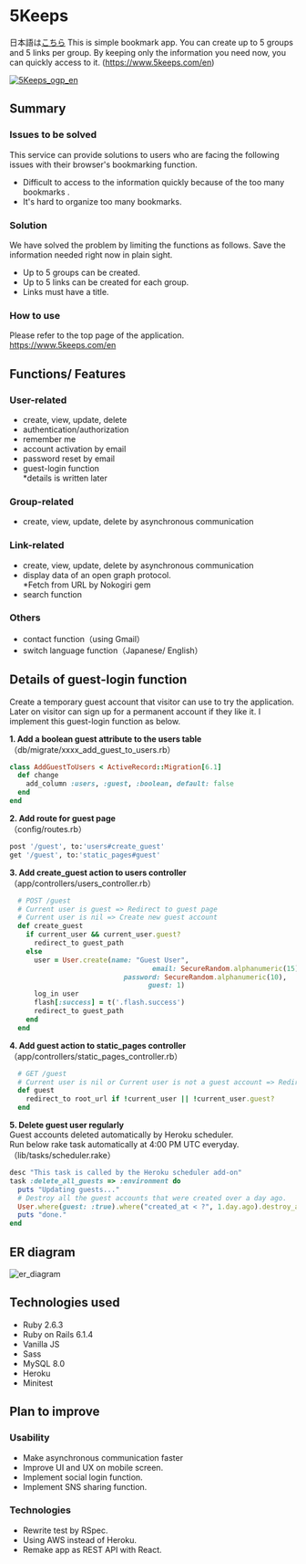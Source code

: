 # 5Keeps
日本語は[こちら](/README_ja.md)
This is simple bookmark app. You can create up to 5 groups and 5 links per group. By keeping only the information you need now, you can quickly access to it. (https://www.5keeps.com/en)

[![5Keeps_ogp_en](https://user-images.githubusercontent.com/72771511/141037698-e0e90d12-854a-4a50-aebf-142ccd588628.png)](https://www.5keeps.com/en)

## Summary
### Issues to be solved
This service can provide solutions to users who are facing the following issues with their browser's bookmarking function.
- Difficult to access to the information quickly because of the too many bookmarks .
- It's hard to organize too many bookmarks.

### Solution
We have solved the problem by limiting the functions as follows. Save the information needed right now in plain sight.
- Up to 5 groups can be created.
- Up to 5 links can be created for each group.
- Links must have a title.

### How to use
Please refer to the top page of the application.   
https://www.5keeps.com/en

## Functions/ Features
### User-related
- create, view, update, delete
- authentication/authorization
- remember me
- account activation by email
- password reset by email
- guest-login function  
*details is written later
### Group-related
- create, view, update, delete by asynchronous communication
### Link-related
- create, view, update, delete by asynchronous communication
- display data of an open graph protocol.  
*Fetch from URL by Nokogiri gem
- search function
### Others
- contact function（using Gmail）
- switch language function（Japanese/ English）

## Details of guest-login function
Create a temporary guest account that visitor can use to try the application. Later on visitor can sign up for a permanent account if they like it.
I implement this guest-login function as below.

**1. Add a boolean guest attribute to the users table**
（db/migrate/xxxx_add_guest_to_users.rb）

```ruby
class AddGuestToUsers < ActiveRecord::Migration[6.1]
  def change
    add_column :users, :guest, :boolean, default: false
  end
end
```

**2. Add route for guest page**   
（config/routes.rb）
```ruby
post '/guest', to:'users#create_guest'
get '/guest', to:'static_pages#guest'
```

**3. Add create_guest action to users controller**
（app/controllers/users_controller.rb）
```ruby
  # POST /guest
  # Current user is guest => Redirect to guest page
  # Current user is nil => Create new guest account
  def create_guest
    if current_user && current_user.guest?
      redirect_to guest_path
    else
      user = User.create(name: "Guest User",
                                   email: SecureRandom.alphanumeric(15) + "@guest.com",
                            password: SecureRandom.alphanumeric(10),
                                  guest: 1)
      log_in user
      flash[:success] = t('.flash.success')
      redirect_to guest_path
    end
  end
```

**4. Add guest action to static_pages controller**   
（app/controllers/static_pages_controller.rb）
```ruby
  # GET /guest
  # Current user is nil or Current user is not a guest account => Redirect to root url
  def guest    
    redirect_to root_url if !current_user || !current_user.guest?
  end
```

**5. Delete guest user regularly**   
Guest accounts deleted automatically by Heroku scheduler.   
Run below rake task automatically at 4:00 PM UTC everyday.   
（lib/tasks/scheduler.rake）

```ruby
desc "This task is called by the Heroku scheduler add-on"
task :delete_all_guests => :environment do
  puts "Updating guests..."
  # Destroy all the guest accounts that were created over a day ago.
  User.where(guest: :true).where("created_at < ?", 1.day.ago).destroy_all
  puts "done."
end
```

## ER diagram
![er_diagram](https://user-images.githubusercontent.com/72771511/140603325-dafce5de-d449-4076-9f73-85b6b5e8b3cb.png)

## Technologies used 
- Ruby 2.6.3
- Ruby on Rails 6.1.4
- Vanilla JS
- Sass
- MySQL 8.0
- Heroku
- Minitest

## Plan to improve
### Usability
- Make asynchronous communication faster
- Improve UI and UX on mobile screen.
- Implement social login function.
- Implement SNS sharing function.
### Technologies
- Rewrite test by RSpec.
- Using AWS instead of Heroku.
- Remake app as REST API with React.
